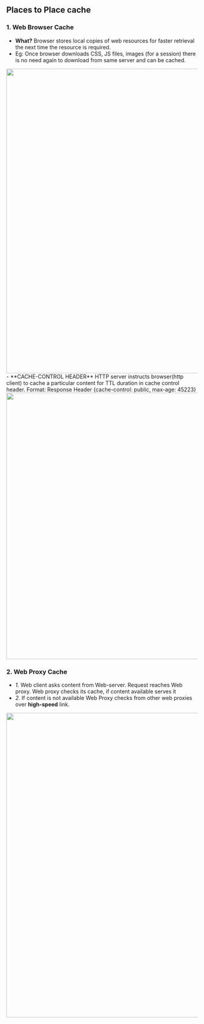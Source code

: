 ## Places to Place cache

### 1. Web Browser Cache
- **What?** Browser stores local copies of web resources for faster retrieval the next time the resource is required.
 - Eg: Once browser downloads CSS, JS files, images (for a session) there is no need again to download from same server and can be cached.
<img src="https://i.ibb.co/svd6H2Z/werb-browser-cache.png" width="800" />
- **CACHE-CONTROL HEADER** HTTP server instructs browser(http client) to cache a particular content for TTL duration in cache control header. Format: Response Header {cache-control: public, max-age: 45223}
<img src="https://www.imperva.com/learn/wp-content/uploads/sites/13/2019/01/response-headers.jpg.webp" width="700" />

### 2. Web Proxy Cache
- *1.* Web client asks content from Web-server. Request reaches Web proxy. Web proxy checks its cache, if content available serves it
- *2.* If content is not available Web Proxy checks from other web proxies over **high-speed** link.
<img src="https://i.ibb.co/Kz5Nsx2/distributed-webproxy-cache.png" width="800" />
